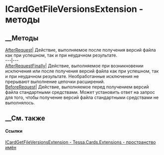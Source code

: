 # ICardGetFileVersionsExtension - методы
##  __Методы
[AfterRequest](M_Tessa_Cards_Extensions_ICardGetFileVersionsExtension_AfterRequest.htm)|
Действие, выполняемое после получения версий файла как при успешном, так и при
неудачном результате.  
---|---  
[AfterRequestFinally](M_Tessa_Cards_Extensions_ICardGetFileVersionsExtension_AfterRequestFinally.htm)|
Действие, выполняемое при возникновении исключения или после получения версий
файла как при успешном, так и при неудачном результате. Необработанные
исключения не прерывают выполнение цепочки расширений.  
[BeforeRequest](M_Tessa_Cards_Extensions_ICardGetFileVersionsExtension_BeforeRequest.htm)|
Действие, выполняемое перед получением версий файла стандартными средствами.
Может установить ответ на запрос для того, чтобы получение версий файла
стандартными средствами не выполнялось.  
## __См. также
#### Ссылки
[ICardGetFileVersionsExtension -
](T_Tessa_Cards_Extensions_ICardGetFileVersionsExtension.htm)
[Tessa.Cards.Extensions - пространство имён](N_Tessa_Cards_Extensions.htm)
